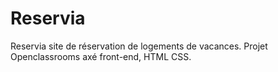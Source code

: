 # Reservia
Reservia site de réservation de logements de vacances. Projet Openclassrooms axé front-end, HTML CSS.
